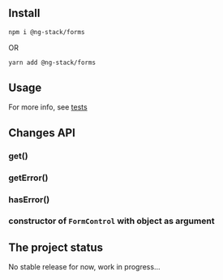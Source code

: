 ## Install

```bash
npm i @ng-stack/forms
```

OR

```bash
yarn add @ng-stack/forms
```

## Usage

For more info, see [tests](https://github.com/KostyaTretyak/ng-stack/blob/master/src/testing/forms/test.ts)

## Changes API

### get()
### getError()
### hasError()
### constructor of `FormControl` with object as argument

## The project status

No stable release for now, work in progress...
